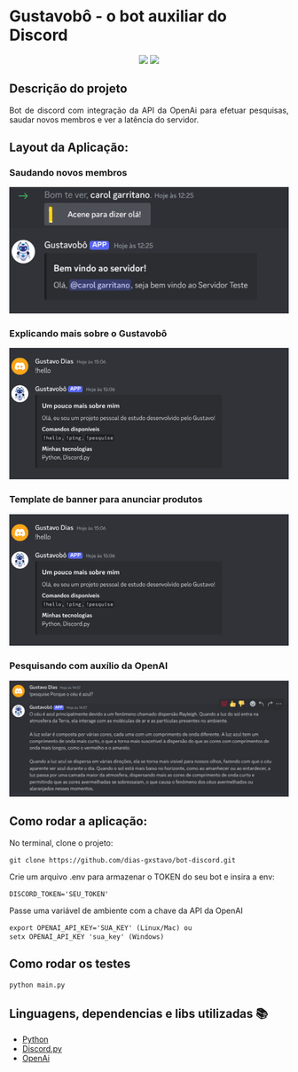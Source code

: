 <h1>Gustavobô - o bot auxiliar do Discord</h1>

<p align="center">
  <img src="https://img.shields.io/static/v1?label=Python&message=3.12.7&color=blue&style=for-the-badge&logo=python"/>
  <img src="http://img.shields.io/static/v1?label=STATUS&message=CONCLUIDO&color=GREEN&style=for-the-badge"/>
</p>

## Descrição do projeto

<p align="justify">
  Bot de discord com integração da API da OpenAi para efetuar pesquisas, saudar novos membros e ver a latência do servidor.
</p>

## Layout da Aplicação:

### Saudando novos membros
![new_member](assets/images/new_member.png)

### Explicando mais sobre o Gustavobô
![hello](assets/images/hello.png)

### Template de banner para anunciar produtos
![products](assets/images/hello.png)

### Pesquisando com auxílio da OpenAI
![searching](assets/images/searching.png)


## Como rodar a aplicação:

No terminal, clone o projeto:

```
git clone https://github.com/dias-gxstavo/bot-discord.git
```

Crie um arquivo .env para armazenar o TOKEN do seu bot e insira a env:

```
DISCORD_TOKEN='SEU_TOKEN'
```

Passe uma variável de ambiente com a chave da API da OpenAI
```
export OPENAI_API_KEY='SUA_KEY' (Linux/Mac) ou
setx OPENAI_API_KEY 'sua_key' (Windows)
```

## Como rodar os testes

```
python main.py
```

## Linguagens, dependencias e libs utilizadas 📚

- [Python](https://docs.python.org/3/)
- [Discord.py](https://discordpy.readthedocs.io/en/stable/)
- [OpenAi](https://platform.openai.com/docs/api-reference)



